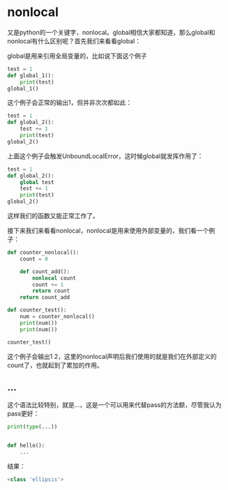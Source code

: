 # nonlocal

又是python的一个关键字，nonlocal。global相信大家都知道，那么global和nonlocal有什么区别呢？首先我们来看看global：

global是用来引用全局变量的，比如说下面这个例子
```python
test = 1
def global_1():
	print(test)
global_1()
```
这个例子会正常的输出1，但并非次次都如此：
```python
test = 1
def global_2():
	test += 1
	print(test)
global_2()
```
上面这个例子会触发UnboundLocalError，这时候global就发挥作用了：
```python
test = 1
def global_2():
    global test
	test += 1
	print(test)
global_2()
```
这样我们的函数又能正常工作了。

接下来我们来看看nonlocal，nonlocal是用来使用外部变量的，我们看一个例子：
```python
def counter_nonlocal():
    count = 0

    def count_add():
        nonlocal count
        count += 1
        return count
    return count_add

def counter_test():
    num = counter_nonlocal()
    print(num())
    print(num())

counter_test()
```
这个例子会输出1 2，这里的nonlocal声明后我们使用的就是我们在外部定义的count了，也就起到了累加的作用。

## ...

这个语法比较特别，就是...，这是一个可以用来代替pass的方法额，尽管我认为pass更好：
```python
print(type(...))


def hello():
    ...
```
结果：
```python
<class 'ellipsis'>
```
